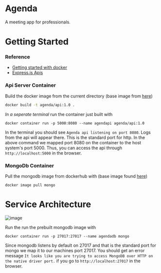 # Agenda

A meeting app for professionals.

# Getting Started

### Reference

- [Getting started with docker](https://www.youtube.com/watch?v=gAkwW2tuIqE&t=121s)
- [Express.js Apis](https://www.youtube.com/watch?v=-MTSQjw5DrM)

### Api Server Container

Build the docker image from the current directory (base image from [here](https://hub.docker.com/_/node))

```bash
docker build -t agenda/api:1.0 .
```

_In a seperate terminal_ run the container just built with

```
docker container run -p 5000:8080 --name agendapi agenda/api:1.0
```

In the terminal you should see `Agenda api listening on port 8080`. Logs from the api will appear there. This is the standard port for http. In the above command we mapped port 8080 on the container to the host system's port 5000. Thus, you can access the api through `http://localhost:5000` in the browser.

### MongoDb Container

Pull the mongodb image from dockerhub with (base image found [here](https://hub.docker.com/_/mongo))

```
docker image pull mongo
```

# Service Architecture
![image](https://user-images.githubusercontent.com/54583311/119286538-d8030d80-bc01-11eb-8ff5-352c680c0ac6.png)


Run the run the prebuilt mongodb image with

```
docker container run -p 27017:27017 --name agendadb mongo
```

Since mongodb listens by default on 27017 and that is the standard port for mongo we map it to our machines port 27017. You should get an error message `It looks like you are trying to access MongoDB over HTTP on the native driver port.` if you go to `http://localhost:27017` in the browser.
